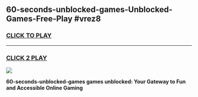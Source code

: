 
## 60-seconds-unblocked-games-Unblocked-Games-Free-Play #vrez8
<h3>
<a href="https://us.freeplayer.one?title=60-seconds-unblocked-games&ref=9M">CLICK TO PLAY</a></h3>
<hr>

<h3>
<a href="https://us.freeplayer.one?title=60-seconds-unblocked-games&ref=9M">CLICK 2 PLAY</a>
  
</h3>

<a href="https://us.freeplayer.one?title=60-seconds-unblocked-games&ref=9M"><img src="https://clearcache.store/games.png"></a>


**60-seconds-unblocked-games games unblocked: Your Gateway to Fun and Accessible Online Gaming**
